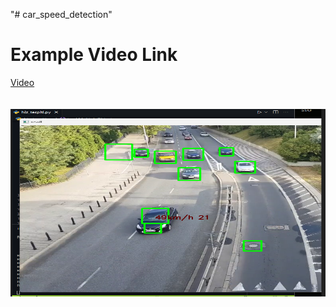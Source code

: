 "# car_speed_detection" 

# Example Video Link

[Video](https://drive.google.com/file/d/1cT_4vzm2NfPCRva-OFoLDkOdkY1ZbJhj/view?usp=sharing)
<br/>
<br/>
<br/>
<img height="300" width="100%"  src="./img.png"/>